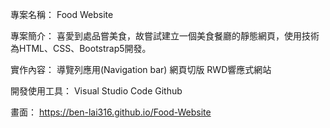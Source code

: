 專案名稱：
Food Website

專案簡介：
喜愛到處品嘗美食，故嘗試建立一個美食餐廳的靜態網頁，使用技術為HTML、CSS、Bootstrap5開發。

實作內容：
導覽列應用(Navigation bar)
網頁切版
RWD響應式網站

開發使用工具：
Visual Studio Code
Github

畫面：
https://ben-lai316.github.io/Food-Website


